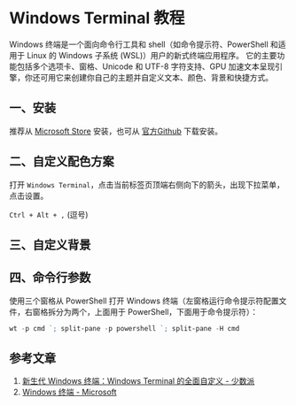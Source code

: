 # Windows Terminal 教程


Windows 终端是一个面向命令行工具和 shell（如命令提示符、PowerShell 和适用于 Linux 的 Windows 子系统 (WSL)）用户的新式终端应用程序。 它的主要功能包括多个选项卡、窗格、Unicode 和 UTF-8 字符支持、GPU 加速文本呈现引擎，你还可用它来创建你自己的主题并自定义文本、颜色、背景和快捷方式。

<!--more-->

## 一、安装

推荐从 [Microsoft Store](https://aka.ms/terminal) 安装，也可从 [官方Github](https://github.com/microsoft/terminal) 下载安装。

## 二、自定义配色方案

打开 `Windows Terminal`，点击当前标签页顶端右侧向下的箭头，出现下拉菜单，点击设置。

`Ctrl + Alt + ,` (逗号)

## 三、自定义背景

## 四、命令行参数

使用三个窗格从 PowerShell 打开 Windows 终端（左窗格运行命令提示符配置文件，右窗格拆分为两个，上面用于 PowerShell，下面用于命令提示符）：

```powershell
wt -p cmd `; split-pane -p powershell `; split-pane -H cmd
```

## 参考文章

1. [新生代 Windows 终端：Windows Terminal 的全面自定义 - 少数派](https://sspai.com/post/59380/)
1. [Windows 终端 - Microsoft](https://docs.microsoft.com/zh-cn/windows/terminal/)
